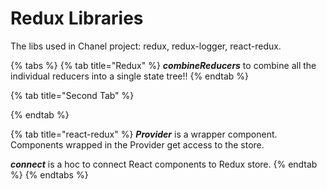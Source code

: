 # Redux Libraries

The libs used in Chanel project: redux, redux-logger, react-redux.

{% tabs %}
{% tab title="Redux" %}
_**combineReducers**_ to combine all the individual reducers into a single state tree!!
{% endtab %}

{% tab title="Second Tab" %}

{% endtab %}

{% tab title="react-redux" %}
_**Provider**_  is a wrapper component. Components wrapped in the Provider get access to the store.

_**connect**_ is a hoc to connect React components to Redux store.
{% endtab %}
{% endtabs %}

